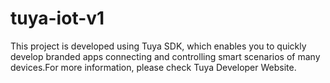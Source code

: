 # tuya-iot-v1
This project is developed using Tuya SDK, which enables you to quickly develop branded apps connecting and controlling smart scenarios of many devices.For more information, please check Tuya Developer Website.
